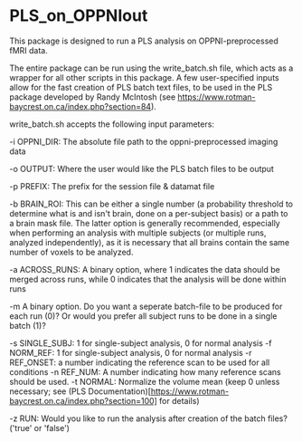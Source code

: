 # PLS_on_OPPNIout
This package is designed to run a PLS analysis on OPPNI-preprocessed fMRI data.

The entire package can be run using the write_batch.sh file, which acts as a wrapper for all other scripts in this package. A few user-specified inputs allow for the fast creation of PLS batch text files, to be used in the PLS package developed by Randy McIntosh (see https://www.rotman-baycrest.on.ca/index.php?section=84).

write_batch.sh accepts the following input parameters:

  -i OPPNI_DIR: The absolute file path to the oppni-preprocessed imaging data
  
  -o OUTPUT: Where the user would like the PLS batch files to be output
  
  -p PREFIX: The prefix for the session file & datamat file 
  
  -b BRAIN_ROI: This can be either a single number (a probability threshold to determine what is and isn't brain, done on a per-subject basis) or a path to a brain mask file. The latter option is generally recommended, especially when performing an analysis with multiple subjects (or multiple runs, analyzed independently), as it is necessary that all brains contain the same number of voxels to be analyzed.
  
  -a ACROSS_RUNS: A binary option, where 1 indicates the data should be merged across runs, while 0 indicates that the analysis will be done within runs
  
  -m A binary option. Do you want a seperate batch-file to be produced for each run (0)? Or would you prefer all subject runs to be done in a single batch (1)?
  
  -s SINGLE_SUBJ: 1 for single-subject analysis, 0 for normal analysis
  -f NORM_REF: 1 for single-subject analysis, 0 for normal analysis
  -r REF_ONSET: a number indicating the reference scan to be used for all conditions
  -n REF_NUM: A number indicating how many reference scans should be used.
  -t NORMAL: Normalize the volume mean (keep 0 unless necessary; see (PLS Documentation)[https://www.rotman-baycrest.on.ca/index.php?section=100] for details)
  
  -z RUN: Would you like to run the analysis after creation of the batch files? ('true' or 'false')
